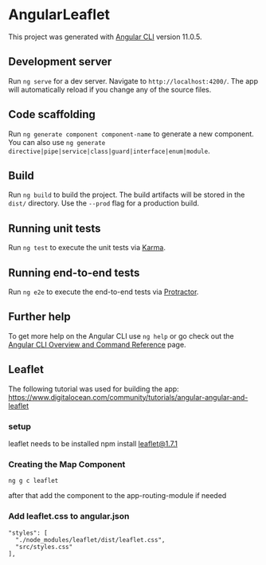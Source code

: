 # AngularLeaflet

This project was generated with [Angular CLI](https://github.com/angular/angular-cli) version 11.0.5.

## Development server

Run `ng serve` for a dev server. Navigate to `http://localhost:4200/`. The app will automatically reload if you change any of the source files.

## Code scaffolding

Run `ng generate component component-name` to generate a new component. You can also use `ng generate directive|pipe|service|class|guard|interface|enum|module`.

## Build

Run `ng build` to build the project. The build artifacts will be stored in the `dist/` directory. Use the `--prod` flag for a production build.

## Running unit tests

Run `ng test` to execute the unit tests via [Karma](https://karma-runner.github.io).

## Running end-to-end tests

Run `ng e2e` to execute the end-to-end tests via [Protractor](http://www.protractortest.org/).

## Further help

To get more help on the Angular CLI use `ng help` or go check out
the [Angular CLI Overview and Command Reference](https://angular.io/cli) page.

## Leaflet

The following tutorial was used for building the
app: https://www.digitalocean.com/community/tutorials/angular-angular-and-leaflet

### setup

leaflet needs to be installed npm install leaflet@1.7.1

### Creating the Map Component

``
ng g c leaflet
``

after that add the component to the app-routing-module if needed

### Add leaflet.css to angular.json

````
"styles": [
  "./node_modules/leaflet/dist/leaflet.css",
  "src/styles.css"
],
````

